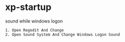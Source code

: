 # xp-startup
sound while windows logon

```
1. Open Regedit And Change
2. Open Sound System And Change Windows Logon Sound

```
